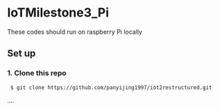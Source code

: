 # IoTMilestone3_Pi
These codes should run on raspberry Pi locally
## Set up

### 1. Clone this repo
```shell
 $ git clone https://github.com/panyijing1997/iot2restructured.git
```
....



